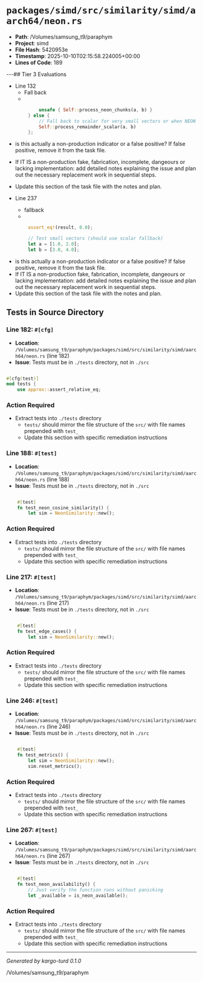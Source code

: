 # `packages/simd/src/similarity/simd/aarch64/neon.rs`

- **Path**: /Volumes/samsung_t9/paraphym
- **Project**: simd
- **File Hash**: 5420953e  
- **Timestamp**: 2025-10-10T02:15:58.224005+00:00  
- **Lines of Code**: 189

---## Tier 3 Evaluations


- Line 132
  - Fall back
  - 

```rust
            unsafe { Self::process_neon_chunks(a, b) }
        } else {
            // Fall back to scalar for very small vectors or when NEON unavailable
            Self::process_remainder_scalar(a, b)
        };
```

- is this actually a non-production indicator or a false positive? If false positive, remove it from the task file.
- If IT IS a non-production fake, fabrication, incomplete, dangeours or lacking implementation: add detailed notes explaining the issue and plan out the necessary replacement work in sequential steps. 
- Update this section of the task file with the notes and plan.


- Line 237
  - fallback
  - 

```rust
        assert_eq!(result, 0.0);

        // Test small vectors (should use scalar fallback)
        let a = [1.0, 2.0];
        let b = [3.0, 4.0];
```

- is this actually a non-production indicator or a false positive? If false positive, remove it from the task file.
- If IT IS a non-production fake, fabrication, incomplete, dangeours or lacking implementation: add detailed notes explaining the issue and plan out the necessary replacement work in sequential steps. 
- Update this section of the task file with the notes and plan.

## Tests in Source Directory


### Line 182: `#[cfg]`

- **Location**: `/Volumes/samsung_t9/paraphym/packages/simd/src/similarity/simd/aarch64/neon.rs` (line 182)
- **Issue**: Tests must be in `./tests` directory, not in `./src`

```rust

#[cfg(test)]
mod tests {
    use approx::assert_relative_eq;

```

### Action Required

- Extract tests into `./tests` directory
  - `tests/` should mirror the file structure of the `src/` with file names prepended with `test_`
  - Update this section with specific remediation instructions
  


### Line 188: `#[test]`

- **Location**: `/Volumes/samsung_t9/paraphym/packages/simd/src/similarity/simd/aarch64/neon.rs` (line 188)
- **Issue**: Tests must be in `./tests` directory, not in `./src`

```rust

    #[test]
    fn test_neon_cosine_similarity() {
        let sim = NeonSimilarity::new();

```

### Action Required

- Extract tests into `./tests` directory
  - `tests/` should mirror the file structure of the `src/` with file names prepended with `test_`
  - Update this section with specific remediation instructions
  


### Line 217: `#[test]`

- **Location**: `/Volumes/samsung_t9/paraphym/packages/simd/src/similarity/simd/aarch64/neon.rs` (line 217)
- **Issue**: Tests must be in `./tests` directory, not in `./src`

```rust

    #[test]
    fn test_edge_cases() {
        let sim = NeonSimilarity::new();

```

### Action Required

- Extract tests into `./tests` directory
  - `tests/` should mirror the file structure of the `src/` with file names prepended with `test_`
  - Update this section with specific remediation instructions
  


### Line 246: `#[test]`

- **Location**: `/Volumes/samsung_t9/paraphym/packages/simd/src/similarity/simd/aarch64/neon.rs` (line 246)
- **Issue**: Tests must be in `./tests` directory, not in `./src`

```rust

    #[test]
    fn test_metrics() {
        let sim = NeonSimilarity::new();
        sim.reset_metrics();
```

### Action Required

- Extract tests into `./tests` directory
  - `tests/` should mirror the file structure of the `src/` with file names prepended with `test_`
  - Update this section with specific remediation instructions
  


### Line 267: `#[test]`

- **Location**: `/Volumes/samsung_t9/paraphym/packages/simd/src/similarity/simd/aarch64/neon.rs` (line 267)
- **Issue**: Tests must be in `./tests` directory, not in `./src`

```rust

    #[test]
    fn test_neon_availability() {
        // Just verify the function runs without panicking
        let _available = is_neon_available();
```

### Action Required

- Extract tests into `./tests` directory
  - `tests/` should mirror the file structure of the `src/` with file names prepended with `test_`
  - Update this section with specific remediation instructions
  

---

*Generated by kargo-turd 0.1.0*

/Volumes/samsung_t9/paraphym